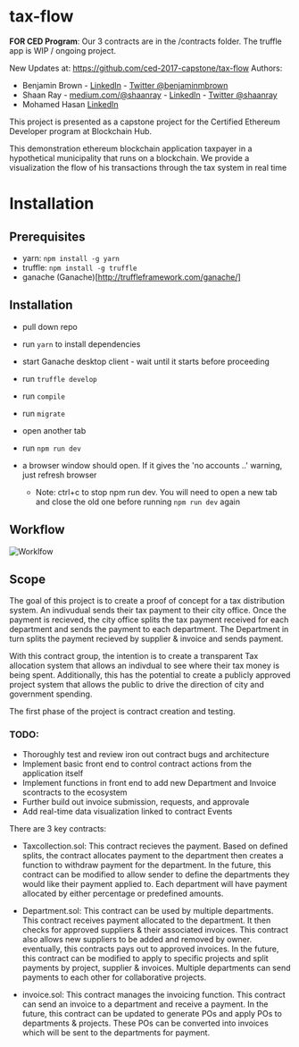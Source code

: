# tax-flow

**FOR CED Program**: Our 3 contracts are in the /contracts folder. The truffle app is WIP / ongoing project.

New Updates at: https://github.com/ced-2017-capstone/tax-flow
Authors:
* Benjamin Brown - [LinkedIn](https://www.linkedin.com/in/benjaminmichaelbrown/) - [Twitter @benjaminmbrown](http://twitter.com/benjaminmbrown)
* Shaan Ray - [medium.com/@shaanray](http://medium.com/@shaanray) - [LinkedIn](https://www.linkedin.com/in/shaanray/) - [Twitter @shaanray](https://twitter.com/@shaanray)
* Mohamed Hasan [LinkedIn](https://www.linkedin.com/in/mohammedqhasan/)

This project is presented as a capstone project for the Certified Ethereum Developer program at Blockchain Hub.

This demonstration ethereum blockchain application taxpayer in a hypothetical municipality that runs on a blockchain. We provide a visualization the flow of his transactions through the tax system in real time

# Installation

## Prerequisites
* yarn: `npm install -g yarn`
* truffle: `npm install -g truffle`
* ganache (Ganache)[http://truffleframework.com/ganache/]

## Installation
* pull down repo
* run `yarn` to install dependencies
* start Ganache desktop client - wait until it starts before proceeding
* run `truffle develop`
* run `compile`
* run `migrate`
* open another tab
* run `npm run dev` 
* a browser window should open. If it gives the 'no accounts ..' warning, just refresh browser

  * Note: ctrl+c to stop npm run dev. You will need to open a new tab and close the old one before running `npm run dev` again


## Workflow

![Worklfow](Workflow.png)


## Scope
The goal of this project is to create a proof of concept for a tax distribution system. An indivudual sends their tax payment to their city office. Once the payment is recieved, the city office splits the tax payment received for each department and sends the payment to each department. The Department in turn splits the payment recieved by supplier & invoice and sends payment.

With this contract group, the intention is to create a transparent Tax allocation system that allows an indivdual to see where their tax money is being spent. Additionally, this has the potential to create a publicly approved project system that allows the public to drive the direction of city and government spending.

The first phase of the project is contract creation and testing.
### TODO: 

* Thoroughly test and review iron out contract bugs and architecture
* Implement basic front end to control contract actions from the application itself
* Implement functions in front end to add new Department and Invoice scontracts to the ecosystem
* Further build out invoice submission, requests, and approvale
* Add real-time data visualization linked to contract Events



There are 3 key contracts:
* Taxcollection.sol: This contract recieves the payment. Based on defined splits, the contract allocates payment to the department then creates a function to withdraw payment for the department. In the future, this contract can be modified to allow sender to define the departments they would like their payment applied to. Each department will have payment allocated by either percentage or predefined amounts.

* Department.sol: This contract can be used by multiple departments. This contract receives payment allocated to the department. It then checks for approved suppliers & their associated invoices. This contract also allows new suppliers to be added and removed by owner. eventually, this contracts pays out to approved invoices. In the future, this contract can be modified to apply to specific projects and split payments by project, supplier & invoices. Multiple departments can send payments to each other for collaborative projects.

* invoice.sol: This contract manages the invoicing function. This contract can send an invoice to a department and receive a payment. In the future, this contract can be updated to generate POs and apply POs to departments & projects. These POs can be converted into invoices which will be sent to the departments for payment.

